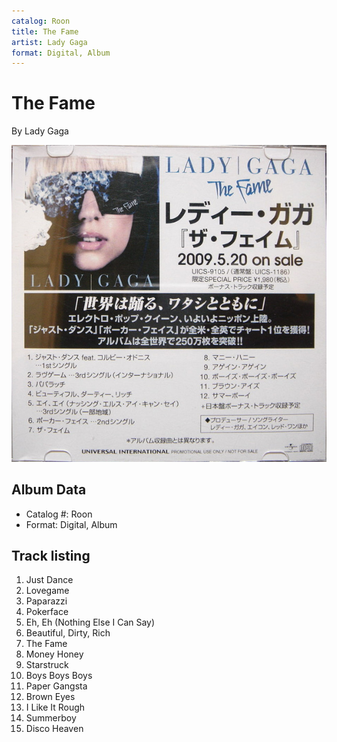 ```yaml
---
catalog: Roon
title: The Fame
artist: Lady Gaga
format: Digital, Album
---
```


# The Fame

By Lady Gaga

![](../../assets/albumcovers/Lady_Gaga-The_Fame.png)

## Album Data

- Catalog #: Roon
- Format: Digital, Album


## Track listing


1. Just Dance
2. Lovegame
3. Paparazzi
4. Pokerface
5. Eh, Eh (Nothing Else I Can Say)
6. Beautiful, Dirty, Rich
7. The Fame
8. Money Honey
9. Starstruck
10. Boys Boys Boys
11. Paper Gangsta
12. Brown Eyes
13. I Like It Rough
14. Summerboy
15. Disco Heaven

